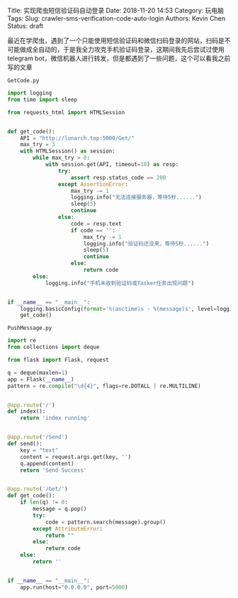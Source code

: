 Title: 实现爬虫短信验证码自动登录
Date: 2018-11-20 14:53
Category: 玩电脑
Tags:
Slug: crawler-sms-verification-code-auto-login
Authors: Kevin Chen
Status: draft



最近在学爬虫，遇到了一个只能使用短信验证码和微信扫码登录的网站，扫码是不可能做成全自动的，于是我全力攻克手机验证码登录，这期间我先后尝试过使用telegram bot，微信机器人进行转发，但是都遇到了一些问题，这个可以看我之前写的文章







`GetCode.py`

```python
import logging
from time import sleep

from requests_html import HTMLSession


def get_code():
    API = "http://lunarch.top:5000/Get/"
    max_try = 3
    with HTMLSession() as session:
        while max_try > 0:
            with session.get(API, timeout=10) as resp:
                try:
                    assert resp.status_code == 200
                except AssertionError:
                    max_try -= 1
                    logging.info("无法连接服务器，等待5秒......")
                    sleep(5)
                    continue
                else:
                    code = resp.text
                    if code == '':
                        max_try -= 1
                        logging.info("验证码还没来，等待5秒......")
                        sleep(5)
                        continue
                    else:
                        return code
        else:
            logging.info("手机未收到验证码或Tasker任务出现问题")


if __name__ == "__main__":
    logging.basicConfig(format='%(asctime)s - %(message)s', level=logging.INFO)
    get_code()

```





`PushMessage.py`

```python
import re
from collections import deque

from flask import Flask, request

q = deque(maxlen=1)
app = Flask(__name__)
pattern = re.compile("\d{4}", flags=re.DOTALL | re.MULTILINE)


@app.route('/')
def index():
    return 'index running'


@app.route('/Send')
def send():
    key = "text"
    content = request.args.get(key, '')
    q.append(content)
    return 'Send Success'


@app.route('/Get/')
def get_code():
    if len(q) != 0:
        message = q.pop()
        try:
            code = pattern.search(message).group()
        except AttributeError:
            return ""
        else:
            return code
    else:
        return ''


if __name__ == "__main__":
    app.run(host="0.0.0.0", port=5000)

```

